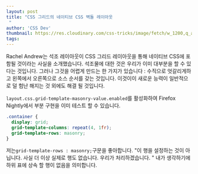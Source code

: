 ```yaml
---
layout: post
title: "CSS 그리드의 네이티브 CSS 벽돌 레이아웃
 "
author: 'CSS Dev'
thumbnail: https://res.cloudinary.com/css-tricks/image/fetch/w_1200,q_auto,f_auto/https://css-tricks.com/wp-content/uploads/2020/11/pure-css-masonry.jpg
tags: 
---
```



Rachel Andrew는 석조 레이아웃이 CSS 그리드 레이아웃을 통해 네이티브 CSS에 포함될 것이라는 사실을 소개했습니다.
 석조물에 대한 것은 우리가 이미 대부분을 할 수 있다는 것입니다. 그러나 그것을 어렵게 만드는 한 가지가 있습니다 : 수직으로 엇갈리게하고 왼쪽에서 오른쪽으로 소스 순서를 갖는 것입니다.
 이것이이 새로운 능력이 일반적으로 덜 험난 해지는 것 외에도 해결 될 것입니다.
 

`layout.css.grid-template-masonry-value.enabled`를 활성화하여 Firefox Nightly에서 부분 구현을 이미 테스트 할 수 있습니다.
 

```css
.container {
  display: grid;
  grid-template-columns: repeat(4, 1fr);
  grid-template-rows: masonry;
}
```

저는`grid-template-rows : masonry;`구문을 좋아합니다. "이 행을 설정하는 것이 아닙니다.
 사실 더 이상 실제로 행도 없습니다. 우리가 처리하겠습니다. "
 내가 생각하기에 하위 표에 상속 할 행이 없음을 의미합니다.
 